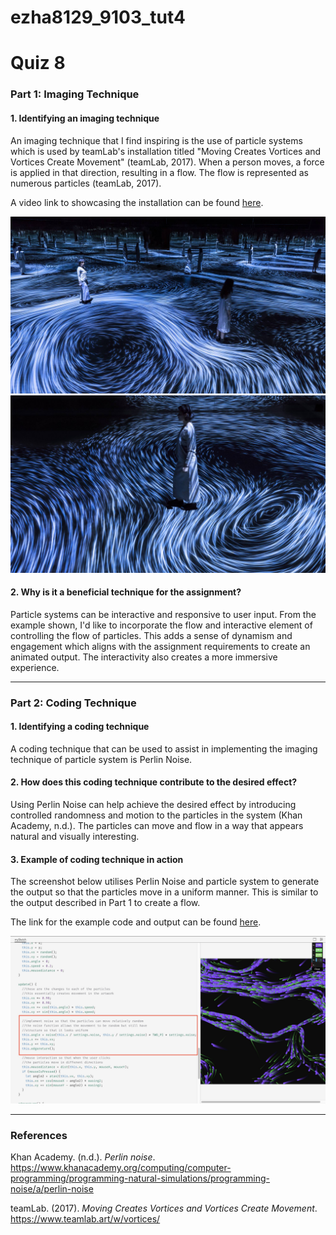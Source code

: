 # ezha8129_9103_tut4

# Quiz 8
### Part 1: Imaging Technique

#### 1. Identifying an imaging technique
An imaging technique that I find inspiring is the use of particle systems which is used by teamLab's installation titled "Moving Creates Vortices and Vortices Create Movement" (teamLab, 2017). When a person moves, a force is applied in that direction, resulting in a flow. The flow is represented as numerous particles (teamLab, 2017).

A video link to showcasing the installation can be found [here](https://youtu.be/HXI4IPcorSQ "Moving Creates Vortices and Vortices Create Movement").

![An image of the installation](assets/teamLab.jpeg)
![An image of the installation](assets/teamLab2.jpeg)

#### 2. Why is it a beneficial technique for the assignment?
Particle systems can be interactive and responsive to user input. From the example shown, I'd like to incorporate the flow and interactive element of controlling the flow of particles. This adds a sense of dynamism and engagement which aligns with the assignment requirements to create an animated output. The interactivity also creates a more immersive experience.

---

### Part 2: Coding Technique
#### 1. Identifying a coding technique
A coding technique that can be used to assist in implementing the imaging technique of particle system is Perlin Noise.

#### 2. How does this coding technique contribute to the desired effect?
Using Perlin Noise can help achieve the desired effect by introducing controlled randomness and motion to the particles in the system (Khan Academy, n.d.). The particles can move and flow in a way that appears natural and visually interesting.

#### 3. Example of coding technique in action
The screenshot below utilises Perlin Noise and particle system to generate the output so that the particles move in a uniform manner. This is similar to the output described in Part 1 to create a flow.

The link for the example code and output can be found [here](https://openprocessing.org/sketch/723240 "Light Pool").

![An image of the coding technique](assets/Quiz%208%20Coding%20Technique.jpg)

---
### References
Khan Academy. (n.d.). _Perlin noise_. https://www.khanacademy.org/computing/computer-programming/programming-natural-simulations/programming-noise/a/perlin-noise 

teamLab. (2017). _Moving Creates Vortices and Vortices Create Movement_. https://www.teamlab.art/w/vortices/
